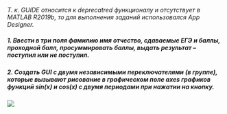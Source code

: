 *Т. к. GUIDE относится к  deprecatred функционалу и отсутствует в MATLAB R2019b, то для выполнения заданий использовался App Designer.* 

##### 1. Ввести в три поля фамилию имя отчество, сдаваемые ЕГЭ и баллы, проходной балл, просуммировать баллы, выдать результат – поступил или не поступил.

##### 2. Создать GUI с двумя независимыми переключателями (в группе), которые вызывают рисование в графическом поле axes графиков функций sin(x) и cos(x) с двумя периодами при нажатии на кнопку.

<img src="https://render.githubusercontent.com/render/math?math=x=0:0.01:4\pi, y_1=sin(x), y_2=cos(x)">

